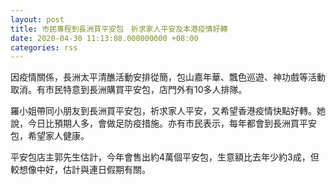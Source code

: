 ```yaml
---
layout: post
title: 市民專程到長洲買平安包　祈求家人平安及本港疫情好轉
date: 2020-04-30 11:13:08.000000000 +08:00
categories: rss
---
```


因疫情關係，長洲太平清醮活動安排從簡，包山嘉年華、飄色巡遊、神功戲等活動取消。有市民特意到長洲購買平安包，店門外有10多人排隊。

羅小姐帶同小朋友到長洲買平安包，祈求家人平安，又希望香港疫情快點好轉。她說，今日比預期人多，會做足防疫措施。亦有市民表示，每年都會到長洲買平安包，希望家人健康。

平安包店主郭先生估計，今年會售出約4萬個平安包，生意額比去年少約3成，但較想像中好，估計與連日假期有關。
